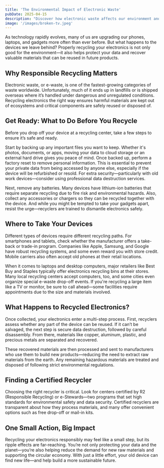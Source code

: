 ```yaml
---
title: 'The Environmental Impact of Electronic Waste'
pubDate: 2025-04-15
description: "Discover how electronic waste affects our environment and why proper recycling is crucial for our planet's future."
image: '/images/broken-tv.jpeg'
---
```


As technology rapidly evolves, many of us are upgrading our phones, laptops, and gadgets more often than ever before. But what happens to the devices we leave behind? Properly recycling your electronics is not only good for the environment—it also helps protect your data and recover valuable materials that can be reused in future products.

## Why Responsible Recycling Matters

Electronic waste, or e-waste, is one of the fastest-growing categories of waste worldwide. Unfortunately, much of it ends up in landfills or is shipped overseas where it’s handled under dangerous and unregulated conditions. Recycling electronics the right way ensures harmful materials are kept out of ecosystems and critical components are safely reused or disposed of.

## Get Ready: What to Do Before You Recycle

Before you drop off your device at a recycling center, take a few steps to ensure it’s safe and ready.

Start by backing up any important files you want to keep. Whether it's photos, documents, or apps, moving your data to cloud storage or an external hard drive gives you peace of mind. Once backed up, perform a factory reset to remove personal information. This is essential to prevent your private data from being accessed by anyone else, especially if the device will be refurbished or resold. For extra security—particularly with old work devices—consider using professional data destruction services.

Next, remove any batteries. Many devices have lithium-ion batteries that require separate recycling due to fire risk and environmental hazards. Also, collect any accessories or chargers so they can be recycled together with the device. And while you might be tempted to take your gadgets apart, resist the urge—recyclers are trained to dismantle electronics safely.

## Where to Take Your Devices

Different types of devices require different recycling paths. For smartphones and tablets, check whether the manufacturer offers a take-back or trade-in program. Companies like Apple, Samsung, and Google have robust recycling systems, and some even reward you with store credit. Mobile carriers also often accept old phones at their retail locations.

When it comes to laptops and desktop computers, major retailers like Best Buy and Staples typically offer electronics recycling bins at their stores. Many local recycling centers accept computers, too, and some cities even organize special e-waste drop-off events. If you're recycling a large item like a TV or monitor, be sure to call ahead—some facilities require appointments due to the size and materials involved.

## What Happens to Recycled Electronics?

Once collected, your electronics enter a multi-step process. First, recyclers assess whether any part of the device can be reused. If it can’t be salvaged, the next step is secure data destruction, followed by careful disassembly. From there, materials like copper, aluminum, plastic, and precious metals are separated and recovered.

These recovered materials are then processed and sent to manufacturers who use them to build new products—reducing the need to extract raw materials from the earth. Any remaining hazardous materials are treated and disposed of following strict environmental regulations.

## Finding a Certified Recycler

Choosing the right recycler is critical. Look for centers certified by R2 (Responsible Recycling) or e-Stewards—two programs that set high standards for environmental safety and data security. Certified recyclers are transparent about how they process materials, and many offer convenient options such as free drop-off or mail-in kits.

## One Small Action, Big Impact

Recycling your electronics responsibly may feel like a small step, but its ripple effects are far-reaching. You’re not only protecting your data and the planet—you’re also helping reduce the demand for new raw materials and supporting the circular economy. With just a little effort, your old device can find new life—and help build a more sustainable future.
